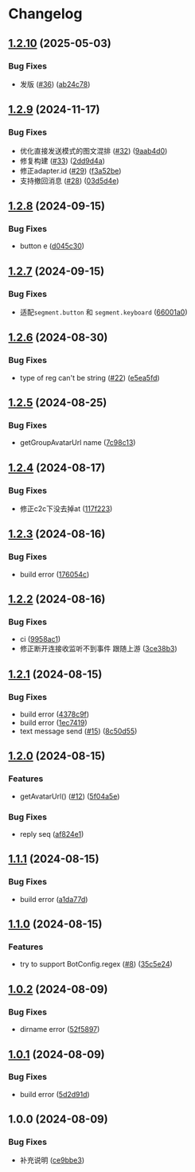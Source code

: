 # Changelog

## [1.2.10](https://github.com/KarinJS/karin-plugin-adapter-qqbot/compare/v1.2.9...v1.2.10) (2025-05-03)


### Bug Fixes

* 发版 ([#36](https://github.com/KarinJS/karin-plugin-adapter-qqbot/issues/36)) ([ab24c78](https://github.com/KarinJS/karin-plugin-adapter-qqbot/commit/ab24c78c07560927e4444e73f1c5219007b27b70))

## [1.2.9](https://github.com/KarinJS/karin-plugin-adapter-qqbot/compare/v1.2.8...v1.2.9) (2024-11-17)


### Bug Fixes

* 优化直接发送模式的图文混排 ([#32](https://github.com/KarinJS/karin-plugin-adapter-qqbot/issues/32)) ([9aab4d0](https://github.com/KarinJS/karin-plugin-adapter-qqbot/commit/9aab4d051fe4a69ee9bce2cd3fab4a3ac1dfdbd7))
* 修复构建 ([#33](https://github.com/KarinJS/karin-plugin-adapter-qqbot/issues/33)) ([2dd9d4a](https://github.com/KarinJS/karin-plugin-adapter-qqbot/commit/2dd9d4a95506656476639fe7a5d5b95e472f2eb5))
* 修正adapter.id ([#29](https://github.com/KarinJS/karin-plugin-adapter-qqbot/issues/29)) ([f3a52be](https://github.com/KarinJS/karin-plugin-adapter-qqbot/commit/f3a52be8fb79a991cebdaacd38c65bf651305df8))
* 支持撤回消息 ([#28](https://github.com/KarinJS/karin-plugin-adapter-qqbot/issues/28)) ([03d5d4e](https://github.com/KarinJS/karin-plugin-adapter-qqbot/commit/03d5d4eca59485b71651c933c60e27f9e238251b))

## [1.2.8](https://github.com/KarinJS/karin-plugin-adapter-qqbot/compare/v1.2.7...v1.2.8) (2024-09-15)


### Bug Fixes

* button e ([d045c30](https://github.com/KarinJS/karin-plugin-adapter-qqbot/commit/d045c306c9fbefe2df7641ca8ccfc86e61351a4d))

## [1.2.7](https://github.com/KarinJS/karin-plugin-adapter-qqbot/compare/v1.2.6...v1.2.7) (2024-09-15)


### Bug Fixes

* 适配`segment.button` 和 `segment.keyboard` ([66001a0](https://github.com/KarinJS/karin-plugin-adapter-qqbot/commit/66001a02baf85859f855cfbe6204236210196c84))

## [1.2.6](https://github.com/KarinJS/karin-plugin-adapter-qqbot/compare/v1.2.5...v1.2.6) (2024-08-30)


### Bug Fixes

* type of reg can't be string ([#22](https://github.com/KarinJS/karin-plugin-adapter-qqbot/issues/22)) ([e5ea5fd](https://github.com/KarinJS/karin-plugin-adapter-qqbot/commit/e5ea5fd512c1649d4ff5b7dbc67288aa15790bbf))

## [1.2.5](https://github.com/KarinJS/karin-plugin-adapter-qqbot/compare/v1.2.4...v1.2.5) (2024-08-25)


### Bug Fixes

* getGroupAvatarUrl name ([7c98c13](https://github.com/KarinJS/karin-plugin-adapter-qqbot/commit/7c98c134b30c8098843d96aa6d3b2b8295bcb3dd))

## [1.2.4](https://github.com/KarinJS/karin-plugin-adapter-qqbot/compare/v1.2.3...v1.2.4) (2024-08-17)


### Bug Fixes

* 修正c2c下没去掉at ([117f223](https://github.com/KarinJS/karin-plugin-adapter-qqbot/commit/117f223bb9ee01dc1644decbf79c7daefcf3f075))

## [1.2.3](https://github.com/KarinJS/karin-plugin-adapter-qqbot/compare/v1.2.2...v1.2.3) (2024-08-16)


### Bug Fixes

* build error ([176054c](https://github.com/KarinJS/karin-plugin-adapter-qqbot/commit/176054c9b39e819962c3c01f536d305831a63850))

## [1.2.2](https://github.com/KarinJS/karin-plugin-adapter-qqbot/compare/v1.2.1...v1.2.2) (2024-08-16)


### Bug Fixes

* ci ([9958ac1](https://github.com/KarinJS/karin-plugin-adapter-qqbot/commit/9958ac1c121756552c733df6284f49ab37714610))
* 修正断开连接收监听不到事件 跟随上游 ([3ce38b3](https://github.com/KarinJS/karin-plugin-adapter-qqbot/commit/3ce38b3e9613d715ee745fac5c6128efa1ae45d9))

## [1.2.1](https://github.com/KarinJS/karin-plugin-adapter-qqbot/compare/v1.2.0...v1.2.1) (2024-08-15)


### Bug Fixes

* build error ([4378c9f](https://github.com/KarinJS/karin-plugin-adapter-qqbot/commit/4378c9f87f115da9041daeb70d1213659bb0f0d2))
* build error ([1ec7419](https://github.com/KarinJS/karin-plugin-adapter-qqbot/commit/1ec7419a5b1ba0e9469cadc71cd3f49ef87ecb60))
* text message send ([#15](https://github.com/KarinJS/karin-plugin-adapter-qqbot/issues/15)) ([8c50d55](https://github.com/KarinJS/karin-plugin-adapter-qqbot/commit/8c50d55c9232a3dd88cf9c36372def358d279974))

## [1.2.0](https://github.com/KarinJS/karin-plugin-adapter-qqbot/compare/v1.1.1...v1.2.0) (2024-08-15)


### Features

* getAvatarUrl() ([#12](https://github.com/KarinJS/karin-plugin-adapter-qqbot/issues/12)) ([5f04a5e](https://github.com/KarinJS/karin-plugin-adapter-qqbot/commit/5f04a5ebc5eed6d24dc8266b70cbafdc24e7d01d))


### Bug Fixes

* reply seq ([af824e1](https://github.com/KarinJS/karin-plugin-adapter-qqbot/commit/af824e13389cab2bbfb0fe0561d06c76bed3ae03))

## [1.1.1](https://github.com/KarinJS/karin-plugin-adapter-qqbot/compare/v1.1.0...v1.1.1) (2024-08-15)


### Bug Fixes

* build error ([a1da77d](https://github.com/KarinJS/karin-plugin-adapter-qqbot/commit/a1da77d9256c6d4a24fb8cb0f20c878c88cf43e4))

## [1.1.0](https://github.com/KarinJS/karin-plugin-adapter-qqbot/compare/v1.0.2...v1.1.0) (2024-08-15)


### Features

* try to support BotConfig.regex ([#8](https://github.com/KarinJS/karin-plugin-adapter-qqbot/issues/8)) ([35c5e24](https://github.com/KarinJS/karin-plugin-adapter-qqbot/commit/35c5e24e22c5b4a4e773d2d76aebb4b0531bb9b1))

## [1.0.2](https://github.com/KarinJS/karin-plugin-adapter-qqbot/compare/v1.0.1...v1.0.2) (2024-08-09)


### Bug Fixes

* dirname error ([52f5897](https://github.com/KarinJS/karin-plugin-adapter-qqbot/commit/52f589722a525edaaf2ef9c197545e6a27c7866a))

## [1.0.1](https://github.com/KarinJS/karin-plugin-adapter-qqbot/compare/v1.0.0...v1.0.1) (2024-08-09)


### Bug Fixes

* build error ([5d2d91d](https://github.com/KarinJS/karin-plugin-adapter-qqbot/commit/5d2d91d6f40a39ed9a1e56cba779bcb6d37f57fe))

## 1.0.0 (2024-08-09)


### Bug Fixes

* 补充说明 ([ce9bbe3](https://github.com/KarinJS/karin-plugin-adapter-qqbot/commit/ce9bbe36a6faea5fa10da22389dffe7c8870d2de))
